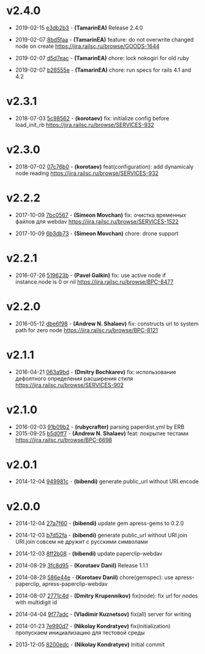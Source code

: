 # v2.4.0

* 2019-02-15 [e3db2b3](../../commit/e3db2b3) - __(TamarinEA)__ Release 2.4.0 
* 2019-02-07 [8bd5faa](../../commit/8bd5faa) - __(TamarinEA)__ feature: do not overwrite changed node on create 
https://jira.railsc.ru/browse/GOODS-1644

* 2019-02-07 [d5d7eac](../../commit/d5d7eac) - __(TamarinEA)__ chore: lock nokogiri for old ruby 
* 2019-02-07 [b26555e](../../commit/b26555e) - __(TamarinEA)__ chore: run specs for rails 4.1 and 4.2 

# v2.3.1

* 2018-07-03 [5c98562](../../commit/5c98562) - __(korotaev)__ fix: initialize config before load_init_rb 
https://jira.railsc.ru/browse/SERVICES-932

# v2.3.0

* 2018-07-02 [07c76b0](../../commit/07c76b0) - __(korotaev)__ feat(configuration): add dynamicaly node reading 
https://jira.railsc.ru/browse/SERVICES-932

# v2.2.2

* 2017-10-09 [7bc0567](../../commit/7bc0567) - __(Simeon Movchan)__ fix: очистка временных файлов для webdav 
https://jira.railsc.ru/browse/SERVICES-1522

* 2017-10-09 [6b3db73](../../commit/6b3db73) - __(Simeon Movchan)__ chore: drone support 

# v2.2.1

* 2016-07-26 [519623b](../../commit/519623b) - __(Pavel Galkin)__ fix: use active node if instance.node is 0 or nil 
https://jira.railsc.ru/browse/BPC-8477

# v2.2.0

* 2016-05-12 [dbe6f98](../../commit/dbe6f98) - __(Andrew N. Shalaev)__ fix: constructs url to system path for zero node 
https://jira.railsc.ru/browse/BPC-8121

# v2.1.1

* 2016-04-21 [063a9bd](../../commit/063a9bd) - __(Dmitry Bochkarev)__ fix: использование дефолтного определения расширения стиля 
https://jira.railsc.ru/browse/SERVICES-902

# v2.1.0

* 2016-02-03 [91b09b2](../../commit/91b09b2) - __(rubycrafter)__ parsing paperdist.yml by ERB 
* 2015-09-25 [b5d0ff7](../../commit/b5d0ff7) - __(Andrew N. Shalaev)__ feat: покрытие тестами 
https://jira.railsc.ru/browse/BPC-6698

# v2.0.1

* 2014-12-04 [949981c](../../commit/949981c) - __(bibendi)__ generate public_url without URI.encode 

# v2.0.0

* 2014-12-04 [27a7f60](../../commit/27a7f60) - __(bibendi)__ update gem apress-gems to 0.2.0 
* 2014-12-03 [b7d52fa](../../commit/b7d52fa) - __(bibendi)__ generate public_url without URI.join 
URI.join совсем не дружит с русскими символами

* 2014-12-03 [8ff2b08](../../commit/8ff2b08) - __(bibendi)__ update paperclip-webdav 
* 2014-08-29 [3fc8d95](../../commit/3fc8d95) - __(Korotaev Danil)__ Release 1.1.1 
* 2014-08-29 [586e44e](../../commit/586e44e) - __(Korotaev Danil)__ chore(gemspec): use apress-paperclip, apress-paperclip-webdav 
* 2014-08-07 [2771c4d](../../commit/2771c4d) - __(Dmitry Krupennikov)__ fix(node): fix url for nodes with multidigit id 
* 2014-04-04 [9f77adc](../../commit/9f77adc) - __(Vladimir Kuznetsov)__ fix(all) server for writing 
* 2014-01-23 [7e990d7](../../commit/7e990d7) - __(Nikolay Kondratyev)__ fix(initialization) пропускаем инициализацию для тестовой среды 
* 2013-12-05 [8200edc](../../commit/8200edc) - __(Nikolay Kondratyev)__ Initial commit 
